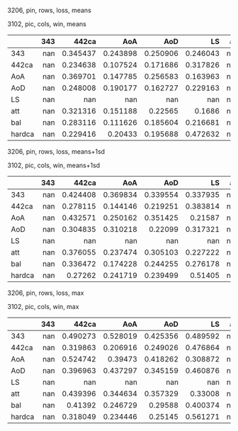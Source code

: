 3206, pin, rows, loss, means

3102, pic, cols, win, means

|        |   343 |      442ca |        AoA |        AoD |         LS |   att |        bal |     hardca |
|:-------|------:|-----------:|-----------:|-----------:|-----------:|------:|-----------:|-----------:|
| 343    |   nan |   0.345437 |   0.243898 |   0.250906 |   0.246043 |   nan |   0.297795 |   0.291015 |
| 442ca  |   nan |   0.234638 |   0.107524 |   0.171686 |   0.317826 |   nan |   0.219226 |   0.256134 |
| AoA    |   nan |   0.369701 |   0.147785 |   0.256583 |   0.163963 |   nan |   0.188053 |   0.24848  |
| AoD    |   nan |   0.248008 |   0.190177 |   0.162727 |   0.229163 |   nan |   0.258535 |   0.286425 |
| LS     |   nan | nan        | nan        | nan        | nan        |   nan | nan        | nan        |
| att    |   nan |   0.321316 |   0.151188 |   0.22565  |   0.1686   |   nan |   0.19354  |   0.24589  |
| bal    |   nan |   0.283116 |   0.111626 |   0.185604 |   0.216681 |   nan |   0.186865 |   0.290872 |
| hardca |   nan |   0.229416 |   0.20433  |   0.195688 |   0.472632 |   nan |   0.3223   |   0.28681  |

3206, pin, rows, loss, means+1sd

3102, pic, cols, win, means+1sd

|        |   343 |      442ca |        AoA |        AoD |         LS |   att |        bal |     hardca |
|:-------|------:|-----------:|-----------:|-----------:|-----------:|------:|-----------:|-----------:|
| 343    |   nan |   0.424408 |   0.369834 |   0.339554 |   0.337935 |   nan |   0.417039 |   0.391871 |
| 442ca  |   nan |   0.278115 |   0.144146 |   0.219251 |   0.383814 |   nan |   0.267087 |   0.277192 |
| AoA    |   nan |   0.432571 |   0.250162 |   0.351425 |   0.21587  |   nan |   0.268797 |   0.315979 |
| AoD    |   nan |   0.304835 |   0.310218 |   0.22099  |   0.317321 |   nan |   0.366418 |   0.329009 |
| LS     |   nan | nan        | nan        | nan        | nan        |   nan | nan        | nan        |
| att    |   nan |   0.376055 |   0.237474 |   0.305103 |   0.227222 |   nan |   0.271306 |   0.287042 |
| bal    |   nan |   0.336472 |   0.174228 |   0.244255 |   0.276178 |   nan |   0.247748 |   0.312263 |
| hardca |   nan |   0.27262  |   0.241719 |   0.239499 |   0.51405  |   nan |   0.361319 |   0.28681  |

3206, pin, rows, loss, max

3102, pic, cols, win, max

|        |   343 |      442ca |        AoA |        AoD |         LS |   att |        bal |     hardca |
|:-------|------:|-----------:|-----------:|-----------:|-----------:|------:|-----------:|-----------:|
| 343    |   nan |   0.490273 |   0.528019 |   0.425356 |   0.489592 |   nan |   0.526586 |   0.475221 |
| 442ca  |   nan |   0.319863 |   0.206916 |   0.249026 |   0.476864 |   nan |   0.310765 |   0.291314 |
| AoA    |   nan |   0.524742 |   0.39473  |   0.418262 |   0.308872 |   nan |   0.436412 |   0.357692 |
| AoD    |   nan |   0.396963 |   0.437297 |   0.345159 |   0.460876 |   nan |   0.480503 |   0.33876  |
| LS     |   nan | nan        | nan        | nan        | nan        |   nan | nan        | nan        |
| att    |   nan |   0.439396 |   0.344634 |   0.357329 |   0.33008  |   nan |   0.406784 |   0.299514 |
| bal    |   nan |   0.41392  |   0.246729 |   0.29588  |   0.400374 |   nan |   0.361521 |   0.329582 |
| hardca |   nan |   0.318049 |   0.234446 |   0.25145  |   0.561271 |   nan |   0.411378 |   0.28681  |


